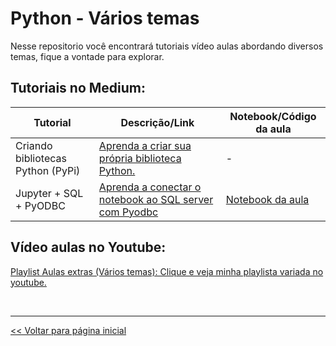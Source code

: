 # Python - Vários temas
Nesse repositorio você encontrará tutoriais vídeo aulas abordando diversos temas, fique a vontade para explorar.

## Tutoriais no Medium:
| Tutorial    | Descrição/Link  | Notebook/Código da aula |
| --- | --- | --- |
| Criando bibliotecas Python (PyPi) | [Aprenda a criar sua própria biblioteca Python.](https://medium.com/@dev.daniel.amorim/como-criar-biblioteca-python-pypi-343219656838) |- |
| Jupyter + SQL + PyODBC | [Aprenda a conectar o notebook ao SQL server com Pyodbc](https://medium.com/@dev.daniel.amorim/jupyter-notebook-sql-server-1af8eb22cf02) | [Notebook da aula](https://github.com/dev-daniel-amorim/PyODBC-Integracao_python_SQL-Server/blob/main/SQL%20%2B%20Pyodbc%20%2B%20Jupyter.ipynb) |

## Vídeo aulas no Youtube:

[Playlist Aulas extras (Vários temas): Clique e veja minha playlista variada no youtube.](https://www.youtube.com/playlist?list=PLxm8nHbKxiP0zMz7Y8FxGIg8J7xGUzJs9)


<br>
<hr>

[<< Voltar para página inicial](https://github.com/dev-daniel-amorim)
